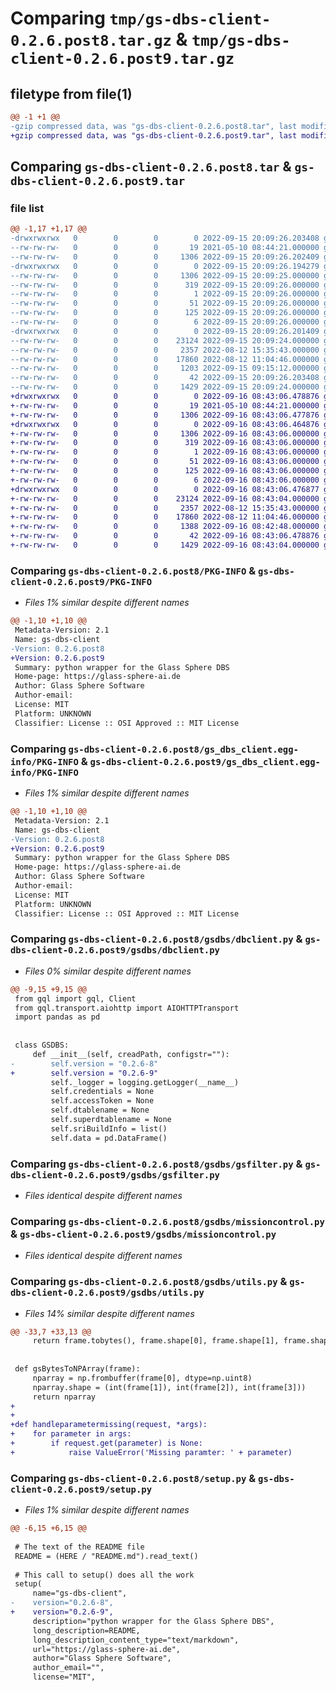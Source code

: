 # Comparing `tmp/gs-dbs-client-0.2.6.post8.tar.gz` & `tmp/gs-dbs-client-0.2.6.post9.tar.gz`

## filetype from file(1)

```diff
@@ -1 +1 @@
-gzip compressed data, was "gs-dbs-client-0.2.6.post8.tar", last modified: Thu Sep 15 20:09:26 2022, max compression
+gzip compressed data, was "gs-dbs-client-0.2.6.post9.tar", last modified: Fri Sep 16 08:43:06 2022, max compression
```

## Comparing `gs-dbs-client-0.2.6.post8.tar` & `gs-dbs-client-0.2.6.post9.tar`

### file list

```diff
@@ -1,17 +1,17 @@
-drwxrwxrwx   0        0        0        0 2022-09-15 20:09:26.203408 gs-dbs-client-0.2.6.post8/
--rw-rw-rw-   0        0        0       19 2021-05-10 08:44:21.000000 gs-dbs-client-0.2.6.post8/MANIFEST.in
--rw-rw-rw-   0        0        0     1306 2022-09-15 20:09:26.202409 gs-dbs-client-0.2.6.post8/PKG-INFO
-drwxrwxrwx   0        0        0        0 2022-09-15 20:09:26.194279 gs-dbs-client-0.2.6.post8/gs_dbs_client.egg-info/
--rw-rw-rw-   0        0        0     1306 2022-09-15 20:09:25.000000 gs-dbs-client-0.2.6.post8/gs_dbs_client.egg-info/PKG-INFO
--rw-rw-rw-   0        0        0      319 2022-09-15 20:09:26.000000 gs-dbs-client-0.2.6.post8/gs_dbs_client.egg-info/SOURCES.txt
--rw-rw-rw-   0        0        0        1 2022-09-15 20:09:26.000000 gs-dbs-client-0.2.6.post8/gs_dbs_client.egg-info/dependency_links.txt
--rw-rw-rw-   0        0        0       51 2022-09-15 20:09:26.000000 gs-dbs-client-0.2.6.post8/gs_dbs_client.egg-info/entry_points.txt
--rw-rw-rw-   0        0        0      125 2022-09-15 20:09:26.000000 gs-dbs-client-0.2.6.post8/gs_dbs_client.egg-info/requires.txt
--rw-rw-rw-   0        0        0        6 2022-09-15 20:09:26.000000 gs-dbs-client-0.2.6.post8/gs_dbs_client.egg-info/top_level.txt
-drwxrwxrwx   0        0        0        0 2022-09-15 20:09:26.201409 gs-dbs-client-0.2.6.post8/gsdbs/
--rw-rw-rw-   0        0        0    23124 2022-09-15 20:09:24.000000 gs-dbs-client-0.2.6.post8/gsdbs/dbclient.py
--rw-rw-rw-   0        0        0     2357 2022-08-12 15:35:43.000000 gs-dbs-client-0.2.6.post8/gsdbs/gsfilter.py
--rw-rw-rw-   0        0        0    17860 2022-08-12 11:04:46.000000 gs-dbs-client-0.2.6.post8/gsdbs/missioncontrol.py
--rw-rw-rw-   0        0        0     1203 2022-09-15 09:15:12.000000 gs-dbs-client-0.2.6.post8/gsdbs/utils.py
--rw-rw-rw-   0        0        0       42 2022-09-15 20:09:26.203408 gs-dbs-client-0.2.6.post8/setup.cfg
--rw-rw-rw-   0        0        0     1429 2022-09-15 20:09:24.000000 gs-dbs-client-0.2.6.post8/setup.py
+drwxrwxrwx   0        0        0        0 2022-09-16 08:43:06.478876 gs-dbs-client-0.2.6.post9/
+-rw-rw-rw-   0        0        0       19 2021-05-10 08:44:21.000000 gs-dbs-client-0.2.6.post9/MANIFEST.in
+-rw-rw-rw-   0        0        0     1306 2022-09-16 08:43:06.477876 gs-dbs-client-0.2.6.post9/PKG-INFO
+drwxrwxrwx   0        0        0        0 2022-09-16 08:43:06.464876 gs-dbs-client-0.2.6.post9/gs_dbs_client.egg-info/
+-rw-rw-rw-   0        0        0     1306 2022-09-16 08:43:06.000000 gs-dbs-client-0.2.6.post9/gs_dbs_client.egg-info/PKG-INFO
+-rw-rw-rw-   0        0        0      319 2022-09-16 08:43:06.000000 gs-dbs-client-0.2.6.post9/gs_dbs_client.egg-info/SOURCES.txt
+-rw-rw-rw-   0        0        0        1 2022-09-16 08:43:06.000000 gs-dbs-client-0.2.6.post9/gs_dbs_client.egg-info/dependency_links.txt
+-rw-rw-rw-   0        0        0       51 2022-09-16 08:43:06.000000 gs-dbs-client-0.2.6.post9/gs_dbs_client.egg-info/entry_points.txt
+-rw-rw-rw-   0        0        0      125 2022-09-16 08:43:06.000000 gs-dbs-client-0.2.6.post9/gs_dbs_client.egg-info/requires.txt
+-rw-rw-rw-   0        0        0        6 2022-09-16 08:43:06.000000 gs-dbs-client-0.2.6.post9/gs_dbs_client.egg-info/top_level.txt
+drwxrwxrwx   0        0        0        0 2022-09-16 08:43:06.476877 gs-dbs-client-0.2.6.post9/gsdbs/
+-rw-rw-rw-   0        0        0    23124 2022-09-16 08:43:04.000000 gs-dbs-client-0.2.6.post9/gsdbs/dbclient.py
+-rw-rw-rw-   0        0        0     2357 2022-08-12 15:35:43.000000 gs-dbs-client-0.2.6.post9/gsdbs/gsfilter.py
+-rw-rw-rw-   0        0        0    17860 2022-08-12 11:04:46.000000 gs-dbs-client-0.2.6.post9/gsdbs/missioncontrol.py
+-rw-rw-rw-   0        0        0     1388 2022-09-16 08:42:48.000000 gs-dbs-client-0.2.6.post9/gsdbs/utils.py
+-rw-rw-rw-   0        0        0       42 2022-09-16 08:43:06.478876 gs-dbs-client-0.2.6.post9/setup.cfg
+-rw-rw-rw-   0        0        0     1429 2022-09-16 08:43:04.000000 gs-dbs-client-0.2.6.post9/setup.py
```

### Comparing `gs-dbs-client-0.2.6.post8/PKG-INFO` & `gs-dbs-client-0.2.6.post9/PKG-INFO`

 * *Files 1% similar despite different names*

```diff
@@ -1,10 +1,10 @@
 Metadata-Version: 2.1
 Name: gs-dbs-client
-Version: 0.2.6.post8
+Version: 0.2.6.post9
 Summary: python wrapper for the Glass Sphere DBS
 Home-page: https://glass-sphere-ai.de
 Author: Glass Sphere Software
 Author-email: 
 License: MIT
 Platform: UNKNOWN
 Classifier: License :: OSI Approved :: MIT License
```

### Comparing `gs-dbs-client-0.2.6.post8/gs_dbs_client.egg-info/PKG-INFO` & `gs-dbs-client-0.2.6.post9/gs_dbs_client.egg-info/PKG-INFO`

 * *Files 1% similar despite different names*

```diff
@@ -1,10 +1,10 @@
 Metadata-Version: 2.1
 Name: gs-dbs-client
-Version: 0.2.6.post8
+Version: 0.2.6.post9
 Summary: python wrapper for the Glass Sphere DBS
 Home-page: https://glass-sphere-ai.de
 Author: Glass Sphere Software
 Author-email: 
 License: MIT
 Platform: UNKNOWN
 Classifier: License :: OSI Approved :: MIT License
```

### Comparing `gs-dbs-client-0.2.6.post8/gsdbs/dbclient.py` & `gs-dbs-client-0.2.6.post9/gsdbs/dbclient.py`

 * *Files 0% similar despite different names*

```diff
@@ -9,15 +9,15 @@
 from gql import gql, Client
 from gql.transport.aiohttp import AIOHTTPTransport
 import pandas as pd
 
 
 class GSDBS:
     def __init__(self, creadPath, configstr=""):
-        self.version = "0.2.6-8"
+        self.version = "0.2.6-9"
         self._logger = logging.getLogger(__name__)
         self.credentials = None
         self.accessToken = None
         self.dtablename = None
         self.superdtablename = None
         self.sriBuildInfo = list()
         self.data = pd.DataFrame()
```

### Comparing `gs-dbs-client-0.2.6.post8/gsdbs/gsfilter.py` & `gs-dbs-client-0.2.6.post9/gsdbs/gsfilter.py`

 * *Files identical despite different names*

### Comparing `gs-dbs-client-0.2.6.post8/gsdbs/missioncontrol.py` & `gs-dbs-client-0.2.6.post9/gsdbs/missioncontrol.py`

 * *Files identical despite different names*

### Comparing `gs-dbs-client-0.2.6.post8/gsdbs/utils.py` & `gs-dbs-client-0.2.6.post9/gsdbs/utils.py`

 * *Files 14% similar despite different names*

```diff
@@ -33,7 +33,13 @@
     return frame.tobytes(), frame.shape[0], frame.shape[1], frame.shape[2]
 
 
 def gsBytesToNPArray(frame):
     nparray = np.frombuffer(frame[0], dtype=np.uint8)
     nparray.shape = (int(frame[1]), int(frame[2]), int(frame[3]))
     return nparray
+
+
+def handleparametermissing(request, *args):
+    for parameter in args:
+        if request.get(parameter) is None:
+            raise ValueError('Missing paramter: ' + parameter)
```

### Comparing `gs-dbs-client-0.2.6.post8/setup.py` & `gs-dbs-client-0.2.6.post9/setup.py`

 * *Files 1% similar despite different names*

```diff
@@ -6,15 +6,15 @@
 
 # The text of the README file
 README = (HERE / "README.md").read_text()
 
 # This call to setup() does all the work
 setup(
     name="gs-dbs-client",
-    version="0.2.6-8",
+    version="0.2.6-9",
     description="python wrapper for the Glass Sphere DBS",
     long_description=README,
     long_description_content_type="text/markdown",
     url="https://glass-sphere-ai.de",
     author="Glass Sphere Software",
     author_email="",
     license="MIT",
```

